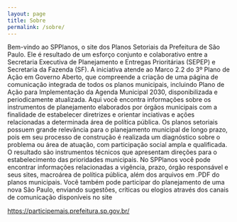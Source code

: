 ```yaml
---
layout: page
title: Sobre
permalink: /sobre/
---
```


Bem-vindo ao SPPlanos, o site dos Planos Setoriais da Prefeitura de São Paulo. Ele é resultado de um esforço conjunto e colaborativo entre a Secretaria Executiva de Planejamento e Entregas Prioritárias (SEPEP) e Secretaria da Fazenda (SF). A iniciativa atende ao Marco 2.2 do 3º Plano de Ação em Governo Aberto, que compreende a criação de uma página de comunicação integrada de todos os planos municipais, incluindo Plano de Ação para Implementação da Agenda Municipal 2030, disponibilizada e periodicamente atualizada. Aqui você encontra informações sobre os instrumentos de planejamento elaborados por órgãos municipais com a finalidade de estabelecer diretrizes e orientar inciativas e ações relacionadas a determinada área de política pública. Os planos setoriais possuem grande relevância para o planejamento municipal de longo prazo, pois em seu processo de construção é realizada um diagnóstico sobre o problema ou área de atuação, com participação social ampla e qualificada. O resultado são instrumentos técnicos que apresentam direções para o estabelecimento das prioridades municipais. No SPPlanos você pode encontrar informações relacionadas a vigência, prazo, órgão responsável e seus sites, macroárea de política pública, além dos arquivos em .PDF do planos municipais. Você também pode participar do planejamento de uma nova São Paulo, enviando sugestões, críticas ou elogios através dos canais de comunicação disponíveis no site

<a>https://participemais.prefeitura.sp.gov.br/</a>